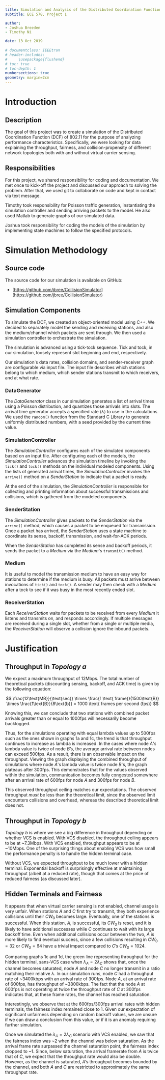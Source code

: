 ```yaml
---
title: Simulation and Analysis of the Distributed Coordination Function (DCF) of 802.11
subtitle: ECE 578, Project 1

author:
- Joshua Breeden
- Timothy Ni

date: 13 Oct 2019
   
# documentclass: IEEEtran
# header-includes:
#     \usepackage{flushend}
# toc: true
# toc-depth: 1
numbersections: true
geometry: margin=2cm
---
```


# Introduction

## Description

The goal of this project was to create a simulation of the Distributed
Coordination Function (DCF) of 802.11 for the purpose of analyzing performance
characteristics. Specifically, we were looking for data explaining the
throughput, fairness, and collision-propensity of different network topologies
both with and without virtual carrier sensing.


## Responsibilities

For this project, we shared responsibility for coding and documentation. We met
once to kick-off the project and discussed our approach to solving the problem.
After that, we used git to collaborate on code and kept in contact via text
message.

Timothy took responsibility for Poisson traffic generation, instantiating the
simulation controller and sending arriving packets to the model. He also used
Matlab to generate graphs of our simulated data.

Joshua took responsibility for coding the models of the simulation by
implementing state machines to follow the specified protocols.

# Simulation Methodology

## Source code
The source code for our simulation is available on GitHub:

+ [https://github.com/jbree/CollisionSimulator](https://github.com/jbree/CollisionSimulator)


## Simulation Components

To simulate the DCF, we created an object-oriented model using C++. We decided
to separately model the sending and receiving stations, and also the
medium/channel which packets are sent through. We then used a simulation
controller to orchestrate the simulation.

The simulation is advanced using a tick-tock sequence. Tick and tock, in our
simulation, loosely represent slot beginning and end, respectively.

Our simulation's data rates, collision domains, and sender-receiver graph are
configurable via input file. The input file describes which stations belong to
which medium, which sender stations transmit to which receivers, and at what
rate.

### DataGenerator

The _DataGenerator_ class in our simulation generates a list of arrival times
using a Poisson distribution, and quantizes those arrivals into slots. The
arrival time generator accepts a specified rate ($\lambda$) to use in the
calculations. We used the `random()` function from the Standard C Library to
generate uniformly distributed numbers, with a seed provided by the current time
value.


### SimulationController

The _SimulationController_ configures each of the simulated components based on
an input file. After configuring each of the models, the _SimulationController_
advances the simulation timeline by invoking the `tick()` and `tock()` methods
on the individual modeled components. Using the lists of generated arrival
times, the _SimulationController_ invokes the `arrive()` method on a
_SenderStation_ to indicate that a packet is ready.

At the end of the simulation, the _SimulationController_ is responsible for
collecting and printing information about successful transmissions and
collisions, which is gathered from the modeled components.

### SenderStation

The _SimulationController_ gives packets to the _SenderStation_ via the
`arrive()` method, which causes a packet to be enqueued for transmission. Once a
packet has arrived, the _SenderStation_ uses a state machine to coordinate its
sense, backoff, transmission, and wait-for-ACK periods.

When the _SenderStation_ has completed its sense and backoff periods, it sends
the packet to a _Medium_ via the _Medium_'s `transmit()` method.

### Medium

It is useful to model the transmission medium to have an easy way for stations
to determine if the medium is busy. All packets must arrive between invocations
of `tick()` and `tock()`. A sender may then check with a _Medium_ after a tock
to see if it was busy in the most recently ended slot.

### ReceiverStation

Each _ReceiverStation_ waits for packets to be received from every _Medium_ it
listens and transmits on, and responds accordingly. If multiple messages are
received during a single slot, whether from a single or multiple media, the
_ReceiverStation_ will observe a collision ignore the inbound packets.
<!--
# Graphs of Results

## Throughput per Node

![](img/1a.png)

![](img/1b.png)

![](img/1c.png)

![](img/1d.png)

## Overall Throughput

In addition to the requested graphs, we felt it would be useful to provide
graphs of the combined throughput from both nodes.

![](img/combined-eq.png)
![](img/combined-ne.png)

## Collisions

![2a](img/2a.png)
![2b](img/2b.png)
![2c](img/2c.png)
![2d](img/2d.png)

## Fairness

![](img/3a.png)
![](img/3b.png)
-->
# Justification

## Throughput in _Topology a_

We expect a maximum throughput of 12Mbps. The total number of theoretical
packets (discounting sensing, backoff, and ACK time) is given by the following
equation:

$$ \frac{12\text{MB}}{\text{sec}} \times \frac{1 \text{ frame}}{1500\text{B}}
\times \frac{1\text{B}}{8\text{b}} = 1000 \text{ frames per second (fps)} $$
 
Knowing this, we can conclude that two stations with combined packet arrivals
greater than or equal to 1000fps will necessarily become backlogged.

Thus, for the simulations operating with equal lambda values up to 500fps such
as the ones shown in graphs 1a and 1c, the trend is that throughput continues to
increase as lambda is increased. In the cases where node $A$'s lambda value is
twice of node $B$’s, the average arrival rate between nodes can exceed 500fps.
As a result, there is an observable impact on the throughput. Viewing the graph
displaying the combined throughput of simulations where node $A$'s lambda value
is twice node $B$'s, the graph plateaus after 300fps. This demonstrates that for
the values observed within the simulation, communication becomes fully congested
somewhere after an arrival rate of 600fps for node $A$ and 300fps for node $B$.


This observed throughput ceiling matches our expectations. The observed
throughput _must_ be less than the theoretical limit, since the observed limit
encounters collisions and overhead, whereas the described theoretical limit does
not.

## Throughput in _Topology b_
 
_Topology b_ is where we see a big difference in throughput depending on whether
VCS is enabled. With VCS disabled, the throughput ceiling appears to be at
~7.3Mbps. With VCS enabled, throughput appears to be at ~10Mbps. One of the
surprising things about enabling VCS was how small the performance penalty is to
handle the hidden terminal case.
 
Without VCS, we expected throughput to be much lower with a hidden terminal.
Exponential backoff is surprisingly effective at maintaining throughput (albeit
at a reduced rate), though that comes at the price of reduced fairness (as
discussed later).


## Hidden Terminals and Fairness

It appears that when virtual carrier sensing is not enabled, channel usage is
very unfair. When stations $A$ and $C$ first try to transmit, they both
experience collisions until their $CW_0$ becomes large. Eventually, one of the
stations is successful. When this station, $A$, is successful, its $CW_0$ is
reset, and it is likely to have additional successes while $C$ continues to wait
with its large backoff time. Even when additional collisions occur between the
two, $A$ is more likely to find eventual success, since a few collisions
resulting in $CW_0 = 32$ or $CW_0 = 64$ have a trivial impact compared to $C$’s
$CW_0 = 1024$.
 
Comparing graphs 1c and 1d, the green line representing throughput for the
hidden terminal, sans-VCS case when $\lambda_A = 2\lambda_C$ shows that, once
the channel becomes saturated, node $A$ and node $C$ no longer transmit in a
ratio matching their relative $\lambda$. In our simulation runs, node $C$ had a
throughput rate of ~3400kbps with an arrival rate of 300fps. Node $A$, at an
arrival rate of 600fps, has throughput of ~3800kbps. The fact that the node $A$
at 600fps is not operating at twice the throughput rate of $C$ at 300fps
indicates that, at these frame rates, the channel has reached saturation.
 
Interestingly, we observe that at the 600fps/300fps arrival rates with hidden
terminals, the fairness index remained close to 1. Given our expectation of
significant unfairness depending on random backoff values, we are unsure if we
can draw a conclusion from this value, or if it is an anomaly requiring further
simulation.
 
Once we simulated the $\lambda_A = 2\lambda_C$ scenario with VCS enabled, we saw
that the fairness index was ~2 when the channel was below saturation. As the
arrival frame rate surpassed the channel saturation point, the fairness index
dropped to ~1. Since, below saturation, the arrival framerate from $A$ is twice
that of $C$, we expect that the throughput rate would also be double. However,
as the channel is saturated, $A$’s throughput becomes bounded by the channel,
and both $A$ and $C$ are restricted to approximately the same throughput rate.
